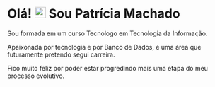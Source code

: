 <h1>Olá!  <img src="https://media.giphy.com/media/hvRJCLFzcasrR4ia7z/giphy.gif" width ="25px" height="25px" >  Sou Patrícia Machado </h1>

<P>Sou formada em um curso Tecnologo em Tecnologia da Informação. </P>

<p> Apaixonada por tecnologia e por Banco de Dados, é uma área que futuramente pretendo segui carreira.
  
  Fico muito feliz por poder estar progredindo mais uma etapa do meu processo evolutivo. </p>

